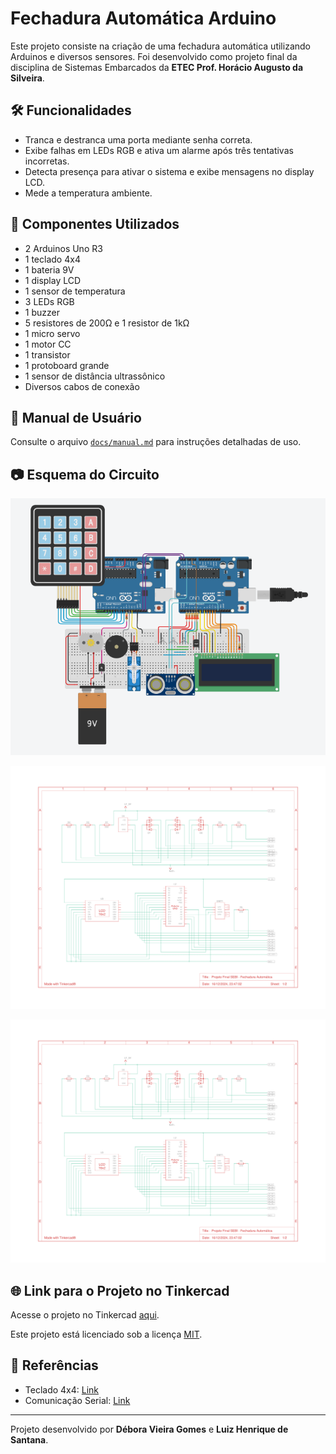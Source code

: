 # Fechadura Automática Arduino

Este projeto consiste na criação de uma fechadura automática utilizando Arduinos e diversos sensores. Foi desenvolvido como projeto final da disciplina de Sistemas Embarcados da **ETEC Prof. Horácio Augusto da Silveira**.

## 🛠️ Funcionalidades
- Tranca e destranca uma porta mediante senha correta.
- Exibe falhas em LEDs RGB e ativa um alarme após três tentativas incorretas.
- Detecta presença para ativar o sistema e exibe mensagens no display LCD.
- Mede a temperatura ambiente.

## 🚀 Componentes Utilizados
- 2 Arduinos Uno R3
- 1 teclado 4x4
- 1 bateria 9V
- 1 display LCD
- 1 sensor de temperatura
- 3 LEDs RGB
- 1 buzzer
- 5 resistores de 200Ω e 1 resistor de 1kΩ
- 1 micro servo
- 1 motor CC
- 1 transistor
- 1 protoboard grande
- 1 sensor de distância ultrassônico
- Diversos cabos de conexão

## 📜 Manual de Usuário
Consulte o arquivo [`docs/manual.md`](docs/manual.md) para instruções detalhadas de uso.

## 📷 Esquema do Circuito
![Esquema do Circuito](docs/esquema.png)

![Visao do Circuito1](docs/circuito1.png)

![Visao do Circuito2](docs/circuito1.png)

## 🌐 Link para o Projeto no Tinkercad
Acesse o projeto no Tinkercad [aqui](https://www.tinkercad.com/things/9pD70zoJXGh-projeto-final-sebi-fechadura-automatica/editel?sharecode=GcYOzYtr4Cu_uegFV6Hz6SHH51iFGnT9zcrj3Pb7gPc).

Este projeto está licenciado sob a licença [MIT](LICENSE).


## 🔗 Referências
- Teclado 4x4: [Link](https://www.tinkercad.com/things/iGxovc3JQVe-keypad-4x4-arduino)
- Comunicação Serial: [Link](https://www.udesc.br/arquivos/cct/documentos/_Hands_On____Arduino_UNO___Arduino_Mega___Protocolo_I2C___i9___N_cleo_Estudantil_de_Inova__o_Tecnol_gica_15244942814491_1944.pdf)

---

Projeto desenvolvido por **Débora Vieira Gomes** e **Luiz Henrique de Santana**.

